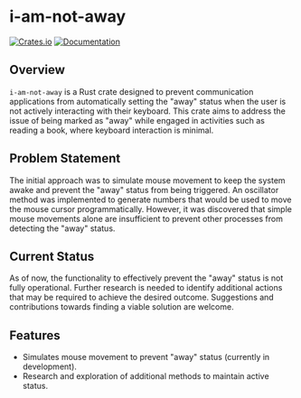 # i-am-not-away

[![Crates.io](https://img.shields.io/crates/v/i-am-not-away.svg)](https://crates.io/crates/i-am-not-away)
[![Documentation](https://docs.rs/i-am-not-away/badge.svg)](https://docs.rs/i-am-not-away)

## Overview

`i-am-not-away` is a Rust crate designed to prevent communication applications from automatically setting the "away" status when the user is not actively interacting with their keyboard. This crate aims to address the issue of being marked as "away" while engaged in activities such as reading a book, where keyboard interaction is minimal.

## Problem Statement

The initial approach was to simulate mouse movement to keep the system awake and prevent the "away" status from being triggered. An oscillator method was implemented to generate numbers that would be used to move the mouse cursor programmatically. However, it was discovered that simple mouse movements alone are insufficient to prevent other processes from detecting the "away" status.

## Current Status

As of now, the functionality to effectively prevent the "away" status is not fully operational. Further research is needed to identify additional actions that may be required to achieve the desired outcome. Suggestions and contributions towards finding a viable solution are welcome.

## Features

- Simulates mouse movement to prevent "away" status (currently in development).
- Research and exploration of additional methods to maintain active status.
